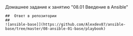 Домашнее задание к занятию "08.01 Введение в Ansible"

```
##  Ответ в репозитории 
##
![ansible-base]](https://github.com/Alexdev87/ansible-base/tree/master/08-ansible-01-base/playbook)







